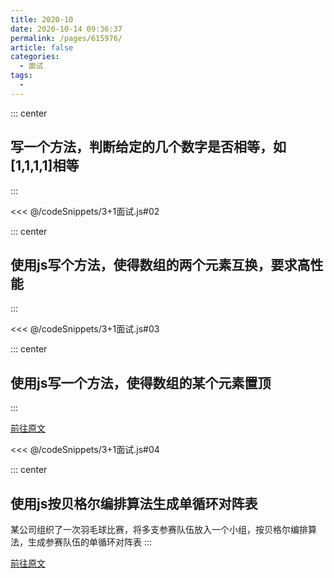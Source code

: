 ```yaml
---
title: 2020-10
date: 2020-10-14 09:36:37
permalink: /pages/615976/
article: false
categories:
  - 面试
tags:
  -
---
```

::: center

## 写一个方法，判断给定的几个数字是否相等，如[1,1,1,1]相等

:::

<<< @/codeSnippets/3+1面试.js#02

::: center

## 使用js写个方法，使得数组的两个元素互换，要求高性能

:::

<<< @/codeSnippets/3+1面试.js#03

::: center

## 使用js写一个方法，使得数组的某个元素置顶

:::

<a target="_blank" href="https://github.com/haizlin/fe-interview/issues/3089">前往原文</a>

<<< @/codeSnippets/3+1面试.js#04

::: center

## 使用js按贝格尔编排算法生成单循环对阵表 <badge type="error" text="不会"/>

某公司组织了一次羽毛球比赛，将多支参赛队伍放入一个小组，按贝格尔编排算法，生成参赛队伍的单循环对阵表
:::

<a target="_blank" href="https://github.com/haizlin/fe-interview/issues/3093">前往原文</a>

